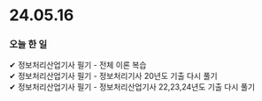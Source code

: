 # 24.05.16
### 오늘  한 일
✔ 정보처리산업기사 필기 - 전체 이론 복습 <br>
✔ 정보처리산업기사 필기 - 정보처리기사 20년도 기출 다시 풀기 <br>
✔ 정보처리산업기사 필기 - 정보처리산업기사 22,23,24년도 기출 다시 풀기 <br>
